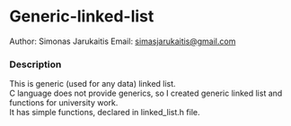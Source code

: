 # Generic-linked-list

Author: Simonas Jarukaitis
Email: simasjarukaitis@gmail.com

<h3>Description</h3>

This is generic (used for any data) linked list.<br>
C language does not provide generics, so I created generic linked list and functions for university work.<br>
It has simple functions, declared in linked_list.h file.
